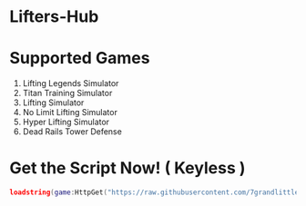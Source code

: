 # Lifters-Hub

# Supported Games

1. Lifting Legends Simulator
2. Titan Training Simulator
3. Lifting Simulator
4. No Limit Lifting Simulator
5. Hyper Lifting Simulator
6. Dead Rails Tower Defense


# Get the Script Now! ( Keyless )

```lua
loadstring(game:HttpGet("https://raw.githubusercontent.com/7grandlittlekids/Lifters-Hub/refs/heads/main/Loadstring.lua"))()
```



